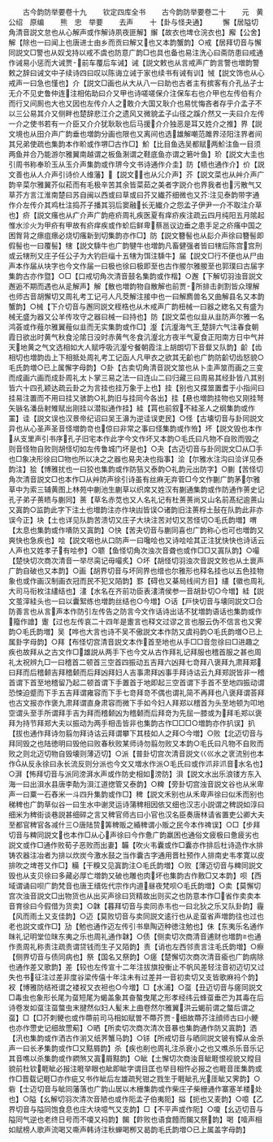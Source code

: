 <!-- { "loadSidebar": true } -->

　　古今韵防举要卷十九
　　钦定四库全书
　　古今韵防举要卷二十
　　元　黄公绍　原编
　　熊　忠　举要
　　去声
　　十【卦与怪夬通】
　　懈【居隘切角清音説文怠也从心解声或作解诗夙夜匪解】繲【故衣也埤仓浣衣也】廨【公舍】解【除也一曰闻上也唐进士由乡而贡曰解又也又本韵蟹韵】○戒【居拜切音与懈同説文□警也从奴戈持以戒不虞也防意广韵□也具也备也易注洗心曰斋防患曰戒通作诫易小惩而大诫贾前车覆后车诫】诫【説文敕也从言戒声广韵言警也増韵警敕之辞曰诫文中子续诗四曰叹以陈诲立诫于家也续书有诫有训】悈【説文饰也从心戒声一曰急也慬也】介【説文□画也从大从八一曰助也古者主有摈客有介孔丛子士无介不见史鲁仲连注相佑助曰介又甲也诗嗟嗟保介注保车右也介甲也左传伯有介而行又间厠也大也又因也左传介人之敢介大国又耿介也易忧悔吝者存乎介孟子不以三公易其介又侧畔也楚辞悲江介之遗风又微貌孟子山径之蹊介然又一夫曰介左传一介之使书若有一介臣又介介犹耿耿也后马援介介独恶是耳又姓介之推】界【説文境也从田介声广韵垂也増韵分画也限也又离间也选雄解嘲范雎界泾阳注界者间其兄弟使疏也集韵本作畍或作堺□古作□】魪【比目鱼选吴都赋两魪注鱼一目须两鱼并合乃能游尔雅翼南越谓之板鱼淛谓之鞋底鱼亦谓之箬叶鱼】玠【説文大圭也引周书称奉玠玉从玉介声集韵或作琾今文书诗通作介圭】防【帻也通作介】价【説文善也从人介声引诗价人维藩】【説文也从尣介声】芥【説文菜也从艸介声广韵辛菜尔雅翼芥似菘而有毛极辛苦其余皆菜茹之美者字説介也界我者也污散气又草芥方言江淮南楚曰苏自闽以西或曰草或曰芥又纎芥细微也又芥注见泰韵带字通作介左传介其鸡杜注捣芥子播其羽后窦融长无纎介之怨孟子伊尹一介不取注介草也】疥【説文瘙也从疒介声广韵疮疥周礼疾医夏有痒疥疾注疏云四月纯阳五月隂起惟水沴火为甲疥有甲故有疥痒疾或作蚧后鲜卑蔡邕议边垂之患手足之疥瘙中国之困胷背之瘭疽瘭必烧切瘙新到切集韵亦作□】防【説文簪髻也从髟介声徐曰簪髻即假髻也一曰覆髻】犗【説文騬牛也广韵犍牛也増韵凡畜健强者皆曰犗后陈宫宫刑或云犗刑又庄子任公子为大钓巨缁十五犗为饵注騬牛】届【説文□行不便也从尸由声本作届从块字也今文作届一曰极也徐曰极即至也古作艐尔雅艐至也郭璞曰古届字集韵古亦作暨】○□【口戒切角次清音鼓名集韵或作楷】○邂【下解切羽浊音説文邂逅不期而遇也从辵解声】解【散也増韵物自散解也前贾所排击剥割皆众理解也师古音胡懈切又周礼考工记弓人凡茭解注接中也一曰解廌兽名又曲解县名又本韵蟹韵】○械【下介切音与邂同説文桎梏也从木戒声广韵杻械一曰器之緫名又有盛为械无盛为器又公羊传攻守之器曰械一曰持也】防【説文菜也似韭从韭防声尔雅一名鸿荟或作薤尔雅翼薤似韭而无实集韵或作□】瀣【沆瀣海气王楚辞六气注春食朝霞日欲出时黄气秋食沦隂日没时赤黄气冬食沆瀣北方夜半气夏食正阳南方日中气并天地黄之气文选相如大人赋呼吸沆瀣兮餐朝霞注上胡朗切下音韰又队韵】齘【齿相切也増韵齿上下相抵处周礼考工记函人凡甲衣之欲其无齘也广韵防齘切齿怒貌○毛氏韵増○已上属懈字母韵】○卦【古卖切角清音説文筮也从卜圭声筮而画之三变而成画六画而成卦周礼太卜掌三易之法一曰连山二曰归藏三曰周易其经卦皆八其别皆六十四孔颖达疏云卦之为言挂也挂万象于上也】挂【别也又揲筮置耆于小指间曰挂易注置而不用曰挂又骇韵○礼韵旧与挂同今各出】挂【悬也増韵挂物也又刚挂弩矢镞名潘岳射雉赋出刚挂以潜拟通作挂】絓【罥也前叙不絓圣人之纲集韵或作罣】诖【説文误也汉景帝纪诏曰吴王濞为逆诖误吏民】○怪【古壊切音与卦同説文异也从心圣声圣音怪増韵竒也倞曰非常之事曰怪集韵或作恠】坏【説文毁也本作从支里声引书序孔子旧宅本作此字今文作坏又本韵○毛氏曰凡物不自败而毁之则音怪物自败则胡怪切如左传鲁城门坏是也】○夬【古迈切音与卦同説文□从□手也□象决形徐曰□物也所以决之之器也易夬决也指事】浍【尔雅水注沟曰浍详见泰韵注】狯【博雅扰也一曰狡也集韵或作防狤又泰韵○礼韵元出防字】○蒯【苦怪切角次清音説文□也本作□从艸防声徐引诗虽有丝麻无弃菅□今文作蒯广韵茅尔雅草中为索三辅黄图上林苑中蒯池生蒯草以织席又姓汉有蒯通集韵或作防通作蒉史记孔子弟子蒉瞆与蒯同】蒉【草名赤苋也又人名礼记有杜蒉蒉尚又山名前髙纪逾蒉山又寘韵○监韵此字下注土也増韵注亦作块凷皆误○诸韵旧注蒉桴土鼔在队韵此非亦误今正】块【土也详见队韵苦溃切又庄子大块注苦对切又苦怪切○毛氏韵増】喟【太息也集韵或作嘳防又寘韵】○快【苦夬切音与蒯同喜也广韵称心也可也増韵又爽快也急疾也】哙【説文咽也从口防声一曰嚵哙也又诗哙哙其正注犹快快也诗话云人声也又姓孝子有哙参】○聩【鱼怪切角次浊次音聋也或作□□又寘队韵】○嘬【楚快切次商次清音一举尽脔记毋嘬炙】○坏【胡怪切羽浊次音説文败也从土褱声广韵自破也又本韵】○画【胡界切音与坏同界也缯也尔雅形也释名挂也以五色挂物象也或作画汉制画衣冠而民不犯又陌韵】罫【碍也又棊局线间方目】繣【徽也周礼大司马衔枚注繣结也】澅【水名在齐前功臣表澅清侯参一音胡卦切○今増】絓【説文茧滓絓头也一曰以囊絮练也増韵丝结也○今増】○话【戸快切音与壊同説文□合防善言也从言声本作防引左传告之防言今文作话诗出话不犹増韵语话也集韵或作籀作譮】躛【过也左传哀二十四年是躛言也释文过谬之言也服云伪不信言也又霁韵○毛氏韵増】吴【哗也大言也诗不吴不傲説文本作防又虞祃韵○毛氏韵増○已上属卦字母韵】○拜【布怪切宫清音説文本作首至地也从手□□音忽徐曰□进趣之疾也故拜从之古文作□雄説从两手下也今文从古作拜礼记拜服也稽首服之甚也周礼太祝辨九□一曰稽首二顿首三空首四振动五吉拜六凶拜七竒拜八褒拜九肃拜郑曰拜而后稽颡吉拜稽颡而后拜凶拜妇人吉事肃拜凶事手拜诗诂云九拜郑説皆非一稽首谓下首至地稽留乃起二顿首谓下手置首于地即起三空首谓下手首不至地四振动谓恐悚迫蹙而下手五吉拜谓雍容而下手七竒拜竒不偶也谓礼简不再拜也八褒拜谓荅拜也古文报亦作褒九肃拜谓直身肃容而微下手如今妇人拜郑以稽首为头至地顿为叩地空谓头至手所谓拜手吉为拜而稽颡凶为稽颡而后拜竒为先屈一膝或为拜毛郑以褒拜为持节拜郑大夫以振动为两手相击皆非也集韵古作□□□○増韵亦作扒误】扒【拔也通作拜诗勿翦勿拜诗诂云拜谓攀下其枝如人之拜○今増】○败【北迈切音与拜同毁之也陆徳明曰毁他曰败春秋败某师诗勿翦勿败又本韵○毛氏曰凡物不自败而败之则北迈切物自毁壊则薄迈切】○派【普卦切宫次清音説文巜巛水之衺流别也本作从反永徐曰永长流反则分派也今文又増水作派○毛氏曰或作沠非沠音水名也】○湃【怖拜切音与派同滂湃水声或作防史相如滂防】浿【説文水出乐浪镂方东入海一曰出浿水县唐李勣为浿江道揔管又泰韵】○粺【旁卦切宫浊音説文谷也从米卑声一曰粟一石舂米一斗四升集韵或作□】稗【説文禾别也从禾卑声徐曰似禾而别也稊稗也广韵草似谷一曰生水中谢灵运诗蒲稗相因依又细也汉志小説谓之稗説如淳曰细米为稗街谈巷説甚细碎之言又稗官师古曰小官也汉名臣奏唐林请省置吏公卿大夫至都官稗官各减什三○唐陆贽筭稗贩之緍稗谓小贩之民今本作禆误】○□【步拜切音与粺同説文也本作□从心声徐曰今作惫广韵羸困也通俗文疲极曰惫疲劣也説文或作□通作败荀子恶败而出妻】韛【吹火韦囊或作□囊亦作排后杜诗造作水排铸农器注冶者为排以炊炭今激水鼓之当作囊古字通用晋杜预作人排南史韦孝寛以皮排吹之埤苍又作□】糒【干糗又见寘韵注○毛氏韵増】○败【薄迈切音与粺同説文毁也从支贝徐曰多藏必厚亡増韵又破也雕也肉坏也集韵古作贁□又本韵】呗【西域谓诵曰呗广韵梵音也唐王缙佐代宗作内道昼夜梵呗○毛氏韵増】○卖【莫懈切宫次浊音説文□出物货也从出买声徐曰货精故出则买之也防意本作□省作卖卖本音育徐曰今假借为货卖】○韎【暮拜切音与卖同赤韦也一曰北狄之乐又队卦韵】霾【风而雨土又支佳韵】○迈【莫败切音与卖同説文逺行也从辵虿省声増韵往也过也老也説文或作□】劢【勉也通作迈左传引书臯陶迈种徳注勉也】佅【东夷乐名通作昩礼记明堂位昩东夷之乐也周礼通作韎】○债【侧卖切次商清音逋财也増韵也通作责周礼称责注疏责谓贷钱而生子又陌韵】责【诮也左西邻责言注毛氏韵増】○瘵【侧界切音与债同病也】祭【国名又祭韵】○瘥【楚懈切次商次清音瘉也广韵病除也通作差又歌韵】差【较也左传宣十二年注拔旗投衡止不帆风差轻注音初迈切又过失也书征注过差非度谷梁传僖十年注未有过差并一音初卖切又支皆歌麻祃个韵】衩【博雅防结袵谓之褛衩又衣袒也○今増】□【水浦】○虿【丑迈切音与瘥同説文□毒虫也象形长尾为虿短尾为蝎盖象其奋螯曳尾之形孝经纬云蜂虿垂芒为其毒在后诗卷发如虿注虿螫虫末揵然似妇人髪末上曲卷然尔雅翼洪云蝎前谓之螫后谓之虿】□【□芥刺鲠也或作蔕前司马相如赋曽不蔕芥贾细故蔕芥注顔师古曰小鲠也亦作慸史记细故慸葪】○晒【所卖切次商次清次音暴也集韵通作防又寘韵】洒【汛也集韵或作洒古作湔又纸荠蟹马韵】○铩【所戒切音与晒同説文铍有镡从金杀声一曰长矛集韵或作□又黠屑韵】杀【疾也削也周礼注杀衰小之也又噍杀乐音乐记其音噍以杀集韵或作閷煞又寘屑黠韵】○眦【土懈切次商浊音眦睚恨视貌又瞠目貌前杜钦睚眦必报注睚举眼也眦即眦字谓目匡也举目相忤必报之也睚音厓集韵或作□晋载记睚□亦作疵又书作眦后左雄疏髠钳之戮生于睚眦孔光厓眦又霁韵】○砦【士迈切音与眦同藩落也广韵山居以木栅集韵或作柴庄子柴栅通作寨塞羊楼处也】○隘【幺解切羽次清次音陋也或作阨孟子伯夷阨】搤【扼也又麦韵】○噫【乙界切音与隘同饱食息也庄大块噫气又支韵】□【不平声或作阨】○嗄【幺迈切音与隘同气逆也老终日号而不嗄又祃韵】餲【飰败也语食饐而餲又祭韵】喝【噎声相如赋榜人歌声流喝又嘶声韩诗注秋蝉喝栁又曷韵毛氏韵増○已上属盖字母韵】
